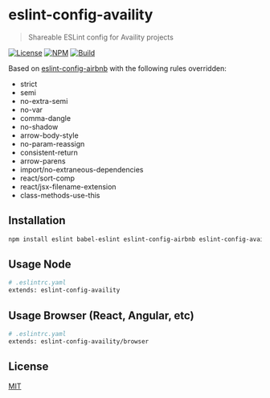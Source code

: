 # eslint-config-availity

> Shareable ESLint config for Availity projects

[![License](https://img.shields.io/badge/license-MIT-blue.svg?style=flat-square&label=license)](http://opensource.org/licenses/MIT)
[![NPM](http://img.shields.io/npm/v/eslint-config-availity.svg?style=flat-square&label=npm)](https://npmjs.org/package/eslint-config-availity)
[![Build](https://img.shields.io/travis/Availity/eslint-config-availity.svg?style=flat-square&label=build)](https://travis-ci.org/Availity/eslint-config-availity)

Based on [eslint-config-airbnb](https://github.com/airbnb/javascript) with the following rules overridden:

- strict 
- semi
- no-extra-semi
- no-var
- comma-dangle
- no-shadow
- arrow-body-style
- no-param-reassign
- consistent-return
- arrow-parens
- import/no-extraneous-dependencies
- react/sort-comp
- react/jsx-filename-extension
- class-methods-use-this

## Installation

>
```bash
npm install eslint babel-eslint eslint-config-airbnb eslint-config-availity@next eslint-plugin-react eslint-plugin-promise eslint-plugin-import eslint-plugin-jsx-a11y@5 --save-dev
```

## Usage Node

>
```bash
# .eslintrc.yaml
extends: eslint-config-availity
```

## Usage Browser (React, Angular, etc)

>
```bash
# .eslintrc.yaml
extends: eslint-config-availity/browser
```
## License
[MIT](./LICENSE)
